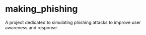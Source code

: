 # making_phishing
A project dedicated to simulating phishing attacks to improve user awareness and response.
